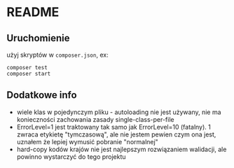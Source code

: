 # README

## Uruchomienie
użyj skryptów w `composer.json`, ex:
```
composer test
composer start
```

## Dodatkowe info
- wiele klas w pojedynczym pliku - autoloading nie jest używany, nie ma konieczności zachowania zasady single-class-per-file
- ErrorLevel=1 jest traktowany tak samo jak ErrorLevel=10 (fatalny). 1 zwraca etykietę "tymczasową", ale nie jestem pewien czym ona jest, uznałem że lepiej wymusić pobranie "normalnej"
- hard-copy kodów krajów nie jest najlepszym rozwiązaniem walidacji, ale powinno wystarczyć do tego projektu
